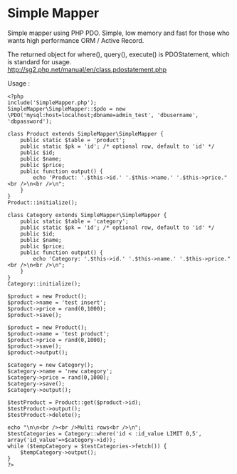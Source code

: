 Simple Mapper
=============
Simple mapper using PHP PDO. Simple, low memory and fast for those who wants high performance ORM / Active Record.

The returned object for where(), query(), execute() is PDOStatement, which is standard for usage.
http://sg2.php.net/manual/en/class.pdostatement.php

Usage :
```
<?php
include('SimpleMapper.php');
SimpleMapper\SimpleMapper::$pdo = new \PDO('mysql:host=localhost;dbname=admin_test', 'dbusername', 'dbpassword');

class Product extends SimpleMapper\SimpleMapper {
	public static $table = 'product';
	public static $pk = 'id'; /* optional row, default to 'id' */
	public $id;
	public $name;
	public $price;
	public function output() {
		echo 'Product: '.$this->id.' '.$this->name.' '.$this->price."<br />\n<br />\n";
	}
}
Product::initialize();

class Category extends SimpleMapper\SimpleMapper {
	public static $table = 'category';
	public static $pk = 'id'; /* optional row, default to 'id' */
	public $id;
	public $name;
	public $price;
	public function output() {
		echo 'Category: '.$this->id.' '.$this->name.' '.$this->price."<br />\n<br />\n";
	}
}
Category::initialize();

$product = new Product();
$product->name = 'test insert';
$product->price = rand(0,1000);
$product->save();

$product = new Product();
$product->name = 'test product';
$product->price = rand(0,1000);
$product->save();
$product->output();

$category = new Category();
$category->name = 'new category';
$category->price = rand(0,1000);
$category->save();
$category->output();

$testProduct = Product::get($product->id);
$testProduct->output();
$testProduct->delete();

echo "\n\n<br /><br />Multi rows<br />\n";
$testCategories = Category::where('id < :id_value LIMIT 0,5', array('id_value'=>$category->id));
while ($tempCategory = $testCategories->fetch()) {
	$tempCategory->output();
}
?>
```
